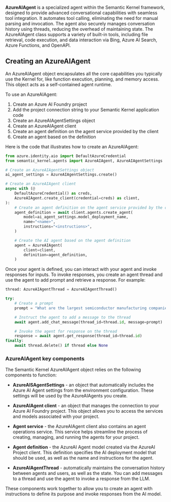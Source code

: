 **AzureAIAgent** is a specialized agent within the Semantic Kernel framework, designed to provide advanced conversational capabilities with seamless tool integration. It automates tool calling, eliminating the need for manual parsing and invocation. The agent also securely manages conversation history using threads, reducing the overhead of maintaining state. The AzureAIAgent class supports a variety of built-in tools, including file retrieval, code execution, and data interaction via Bing, Azure AI Search, Azure Functions, and OpenAPI.

## Creating an AzureAIAgent

An AzureAIAgent object encapsulates all the core capabilities you typically use the Kernel for, like function execution, planning, and memory access. This object acts as a self-contained agent runtime.

To use an AzureAIAgent:
1. Create an Azure AI Foundry project
1. Add the project connection string to your Semantic Kernel application code
1. Create an AzureAIAgentSettings object
1. Create an AzureAIAgent client
1. Create an agent definition on the agent service provided by the client
1. Create an agent based on the definition

Here is the code that illustrates how to create an AzureAIAgent:

```python
from azure.identity.aio import DefaultAzureCredential
from semantic_kernel.agents import AzureAIAgent, AzureAIAgentSettings

# Create an AzureAIAgentSettings object
ai_agent_settings = AzureAIAgentSettings.create()

# Create an AzureAIAgent client
async with (@
    DefaultAzureCredential() as creds,
    AzureAIAgent.create_client(credential=creds) as client,
):
    # Create an agent definition on the agent service provided by the client
    agent_definition = await client.agents.create_agent(
        model=ai_agent_settings.model_deployment_name,
        name="<name>",
        instructions="<instructions>",
    )

    # Create the AI agent based on the agent definition
    agent = AzureAIAgent(
        client=client,
        definition=agent_definition,
    )
```

Once your agent is defined, you can interact with your agent and invoke responses for inputs. To invoke responses, you create an agent thread and use the agent to add prompt and retrieve a response. For example:

```python
thread: AzureAIAgentThread = AzureAIAgentThread()

try:
    # Create a prompt 
    prompt = "What are the largest semiconductor manufacturing companies?"

    # Instruct the agent to add a message to the thread
    await agent.add_chat_message(thread_id=thread.id, message=prompt)

    # Invoke the agent for response on the thread
    response = await agent.get_response(thread_id=thread.id)
finally:
    await thread.delete() if thread else None
```

### AzureAIAgent key components

The Semantic Kernel AzureAIAgent object relies on the following components to function:

- **AzureAISAgentSettings** - an object that automatically includes the Azure AI Agent settings from the environment configuration. These settings will be used by the AzureAIAgents you create.

- **AzureAIAgent client** - an object that manages the connection to your Azure AI Foundry project. This object allows you to access the services and models associated with your project. 

- **Agent service** - the AzureAIAgent client also contains an agent operations service. This service helps streamline the process of creating, managing, and running the agents for your project.

- **Agent definition** - the AzureAI Agent model created via the AzureAI Project client. This definition specifies the AI deployment model that should be used, as well as the name and instructions for the agent.

- **AzureAIAgentThread** - automatically maintains the conversation history between agents and users, as well as the state. You can add messages to a thread and use the agent to invoke a response from the LLM.

These components work together to allow you to create an agent with instructions to define its purpose and invoke responses from the AI model.